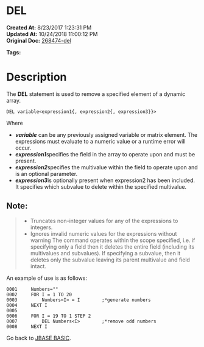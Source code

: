 # DEL

**Created At:** 8/23/2017 1:23:31 PM  
**Updated At:** 10/24/2018 11:00:12 PM  
**Original Doc:** [268474-del](https://docs.jbase.com/36868-jbase-basic/268474-del)  

**Tags:**
<badge text='delete from dynamic array' vertical='middle' />

# Description

The **DEL** statement is used to remove a specified element of a dynamic array.

```
DEL variable<expression1{, expression2{, expression3}}>
```

Where

- ***variable*** can be any previously assigned variable or matrix element. The expressions must evaluate to a numeric value or a runtime error will occur.
- ***expression1***specifies the field in the array to operate upon and must be present.
- ***expression2***specifies the multivalue within the field to operate upon and is an optional parameter.
- ***expression3***is optionally present when expression2 has been included. It specifies which subvalue to delete within the specified multivalue.


## Note:


> - Truncates non-integer values for any of the expressions to integers.
> - Ignores invalid numeric values for the expressions without warning The command operates within the scope specified, i.e. if specifying only a field then it deletes the entire field (including its multivalues and subvalues). If specifying a subvalue, then it deletes only the subvalue leaving its parent multivalue and field intact.


An example of use is as follows:

```
0001     Numbers=""
0002     FOR I = 1 TO 20
0003         Numbers<I> = I        ;*generate numbers
0004     NEXT I
0005
0006     FOR I = 19 TO 1 STEP 2
0007         DEL Numbers<I>        ;*remove odd numbers
0008     NEXT I
```



Go back to [JBASE BASIC](./../jbase-basic-programmers-reference-guide).
